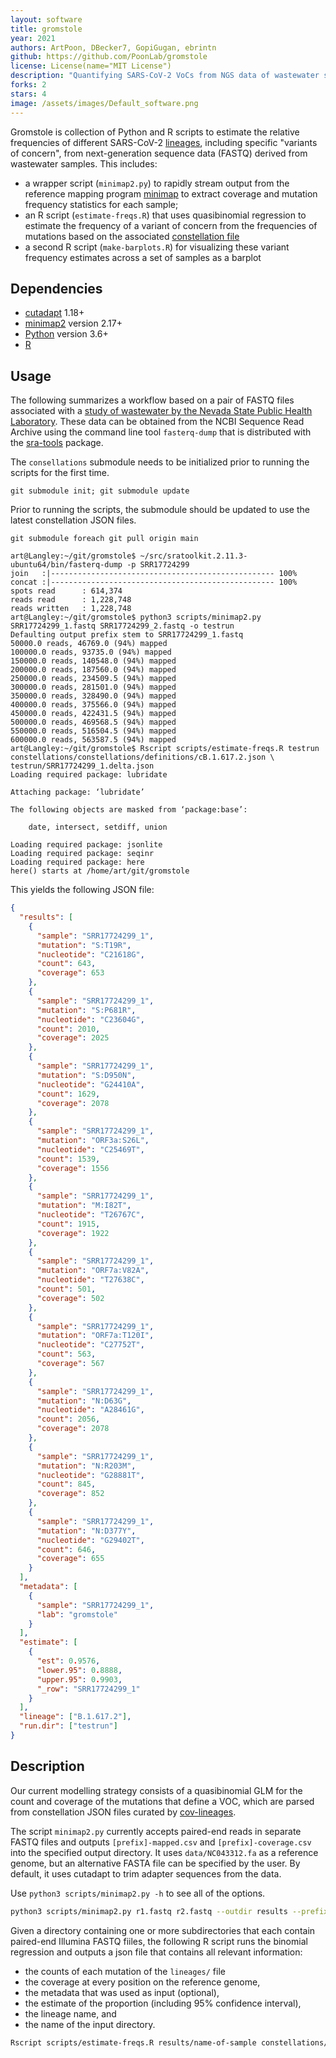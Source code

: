 ```yaml
---
layout: software
title: gromstole
year: 2021
authors: ArtPoon, DBecker7, GopiGugan, ebrintn
github: https://github.com/PoonLab/gromstole
license: License(name="MIT License")
description: "Quantifying SARS-CoV-2 VoCs from NGS data of wastewater samples"
forks: 2
stars: 4
image: /assets/images/Default_software.png
---
```


Gromstole is collection of Python and R scripts to estimate the relative frequencies of different SARS-CoV-2 [lineages](https://cov-lineages.org/), including specific "variants of concern", from next-generation sequence data (FASTQ) derived from wastewater samples.  This includes:
* a wrapper script (`minimap2.py`) to rapidly stream output from the reference mapping program [minimap](https://github.com/lh3/minimap2) to extract coverage and mutation frequency statistics for each sample;
* an R script (`estimate-freqs.R`) that uses quasibinomial regression to estimate the frequency of a variant of concern from the frequencies of mutations based on the associated [constellation file](https://github.com/cov-lineages/constellations/)
* a second R script (`make-barplots.R`) for visualizing these variant frequency estimates across a set of samples as a barplot


## Dependencies
* [cutadapt](https://github.com/marcelm/cutadapt) 1.18+
* [minimap2](https://github.com/lh3/minimap2) version 2.17+
* [Python](https://www.python.org/) version 3.6+
* [R](https://cran.r-project.org/)

## Usage

The following summarizes a workflow based on a pair of FASTQ files associated with a [study of wastewater by the Nevada State Public Health Laboratory](https://trace.ncbi.nlm.nih.gov/Traces/sra/?study=SRP354147).  These data can be obtained from the NCBI Sequence Read Archive using the command line tool `fasterq-dump` that is distributed with the [sra-tools](https://github.com/ncbi/sra-tools) package.

The `consellations` submodule needs to be initialized prior to running the scripts for the first time. 

```console
git submodule init; git submodule update
```

Prior to running the scripts, the submodule should be updated to use the latest constellation JSON files.

```console
git submodule foreach git pull origin main
```

```console
art@Langley:~/git/gromstole$ ~/src/sratoolkit.2.11.3-ubuntu64/bin/fasterq-dump -p SRR17724299
join   :|-------------------------------------------------- 100%   
concat :|-------------------------------------------------- 100%   
spots read      : 614,374
reads read      : 1,228,748
reads written   : 1,228,748
art@Langley:~/git/gromstole$ python3 scripts/minimap2.py SRR17724299_1.fastq SRR17724299_2.fastq -o testrun
Defaulting output prefix stem to SRR17724299_1.fastq
50000.0 reads, 46769.0 (94%) mapped
100000.0 reads, 93735.0 (94%) mapped
150000.0 reads, 140548.0 (94%) mapped
200000.0 reads, 187560.0 (94%) mapped
250000.0 reads, 234509.5 (94%) mapped
300000.0 reads, 281501.0 (94%) mapped
350000.0 reads, 328490.0 (94%) mapped
400000.0 reads, 375566.0 (94%) mapped
450000.0 reads, 422431.5 (94%) mapped
500000.0 reads, 469568.5 (94%) mapped
550000.0 reads, 516504.5 (94%) mapped
600000.0 reads, 563587.5 (94%) mapped
art@Langley:~/git/gromstole$ Rscript scripts/estimate-freqs.R testrun constellations/constellations/definitions/cB.1.617.2.json \
testrun/SRR17724299_1.delta.json 
Loading required package: lubridate

Attaching package: ‘lubridate’

The following objects are masked from ‘package:base’:

    date, intersect, setdiff, union

Loading required package: jsonlite
Loading required package: seqinr
Loading required package: here
here() starts at /home/art/git/gromstole
```

This yields the following JSON file:
```json
{
  "results": [
    {
      "sample": "SRR17724299_1",
      "mutation": "S:T19R",
      "nucleotide": "C21618G",
      "count": 643,
      "coverage": 653
    },
    {
      "sample": "SRR17724299_1",
      "mutation": "S:P681R",
      "nucleotide": "C23604G",
      "count": 2010,
      "coverage": 2025
    },
    {
      "sample": "SRR17724299_1",
      "mutation": "S:D950N",
      "nucleotide": "G24410A",
      "count": 1629,
      "coverage": 2078
    },
    {
      "sample": "SRR17724299_1",
      "mutation": "ORF3a:S26L",
      "nucleotide": "C25469T",
      "count": 1539,
      "coverage": 1556
    },
    {
      "sample": "SRR17724299_1",
      "mutation": "M:I82T",
      "nucleotide": "T26767C",
      "count": 1915,
      "coverage": 1922
    },
    {
      "sample": "SRR17724299_1",
      "mutation": "ORF7a:V82A",
      "nucleotide": "T27638C",
      "count": 501,
      "coverage": 502
    },
    {
      "sample": "SRR17724299_1",
      "mutation": "ORF7a:T120I",
      "nucleotide": "C27752T",
      "count": 563,
      "coverage": 567
    },
    {
      "sample": "SRR17724299_1",
      "mutation": "N:D63G",
      "nucleotide": "A28461G",
      "count": 2056,
      "coverage": 2078
    },
    {
      "sample": "SRR17724299_1",
      "mutation": "N:R203M",
      "nucleotide": "G28881T",
      "count": 845,
      "coverage": 852
    },
    {
      "sample": "SRR17724299_1",
      "mutation": "N:D377Y",
      "nucleotide": "G29402T",
      "count": 646,
      "coverage": 655
    }
  ],
  "metadata": [
    {
      "sample": "SRR17724299_1",
      "lab": "gromstole"
    }
  ],
  "estimate": [
    {
      "est": 0.9576,
      "lower.95": 0.8888,
      "upper.95": 0.9903,
      "_row": "SRR17724299_1"
    }
  ],
  "lineage": ["B.1.617.2"],
  "run.dir": ["testrun"]
}
```

## Description

Our current modelling strategy consists of a quasibinomial GLM for the count and coverage of the mutations that define a VOC, which are parsed from constellation JSON files curated by [cov-lineages](https://github.com/cov-lineages/constellations/).

The script `minimap2.py` currently accepts paired-end reads in separate FASTQ files and outputs `[prefix]-mapped.csv` and `[prefix]-coverage.csv` into the specified output directory. It uses `data/NC043312.fa` as a reference genome, but an alternative FASTA file can be specified by the user.  By default, it uses cutadapt to trim adapter sequences from the data.

Use `python3 scripts/minimap2.py -h` to see all of the options.

```sh
python3 scripts/minimap2.py r1.fastq r2.fastq --outdir results --prefix name-of-sample
```

Given a directory containing one or more subdirectories that each contain paired-end Illumina FASTQ fiiles, the following R script runs the binomial regression and outputs a json file that contains all relevant information:

- the counts of each mutation of the `lineages/` file
- the coverage at every position on the reference genome, 
- the metadata that was used as input (optional), 
- the estimate of the proportion (including 95% confidence interval), 
- the lineage name, and 
- the name of the input directory.

```sh
Rscript scripts/estimate-freqs.R results/name-of-sample constellations/constellations/definitions/cBA.1.csv results/outfile.json path/to/metadata.csv
```


